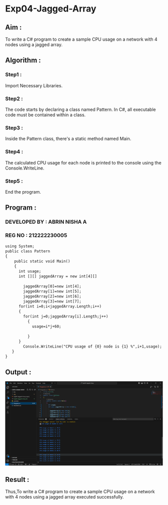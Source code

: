 # Exp04-Jagged-Array

## Aim :

To write a C# program to create a sample CPU usage on a network with 4 nodes using a jagged array.

## Algorithm :

### Step1 :

Import Necessary Libraries.

### Step2 :

The code starts by declaring a class named Pattern. In C#, all executable code must be contained within a class.

### Step3 :

Inside the Pattern class, there's a static method named Main.

### Step4 :

The calculated CPU usage for each node is printed to the console using the Console.WriteLine.

### Step5 :

End the program.

## Program :

### DEVELOPED BY : ABRIN NISHA A
### REG NO : 212222230005
```
using System;
public class Pattern
{
    public static void Main()
    {
      int usage;
      int [][] jaggedArray = new int[4][]
      
        jaggedArray[0]=new int[4];
        jaggedArray[1]=new int[5];
        jaggedArray[2]=new int[6];
        jaggedArray[3]=new int[7];
      for(int i=0;i<jaggedArray.Length;i++)
      {
        for(int j=0;jaggedArray[i].Length;j++)
          {
            usage=i*j+60;
            
          }
      }
        Console.WriteLine("CPU usage of {0} node is {1} %",i+1,usage);
   }
}
```
## Output :

![](o1.png)


## Result :

Thus,To write a C# program to create a sample CPU usage on a network with 4 nodes using a jagged array executed successfully.

